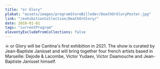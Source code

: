 ```yaml
---
title: "or Glory"
plakat: "assets/images/programStoreBilleder/DeathOrGloryPoster.jpg"
link: "/exhibitionCollection/DeathOrGlory/"
date: 2010-01-01
tags: "currentProgram"
eleventyExcludeFromCollections: false
---
```


☠ or Glory will be Cantina's first exhibition in 2021. The show is curated by Jean-Baptiste Janisset and will bring together four french artists based in Marseille: Dejode & Lacombe, Victor Yudaev, Victor Daamouche and Jean-Baptiste Janisset himself.